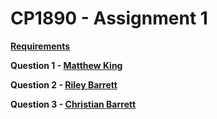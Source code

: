 # CP1890 - Assignment 1

**[Requirements](https://github.com/Xydis-I/CP1890_Assignment1/blob/master/CP1890_Assignment_1.pdf)**

**Question 1 - [Matthew King](https://github.com/MattEKing)**

**Question 2 - [Riley Barrett](https://github.com/rileybarrett1)**

**Question 3 - [Christian Barrett](https://github.com/Xydis-I)**